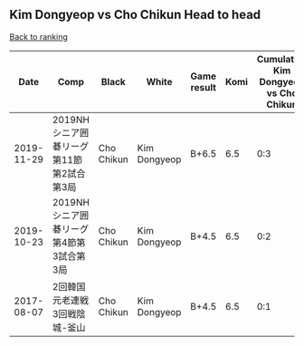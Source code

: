 ## Kim Dongyeop vs Cho Chikun Head to head

[Back to ranking](../../index.md)




| **Date** | **Comp** | **Black** | **White** | **Game result** | **Komi** | **Cumulative Kim Dongyeop vs Cho Chikun** | **Kim Dongyeop streak** | **Cho Chikun streak** | 
| --- | --- | --- | --- | --- | --- | --- | --- | --- |
| 2019-11-29 | 2019NHシニア囲碁リーグ第11節第2試合第3局 | Cho Chikun | Kim Dongyeop | B+6.5 | 6.5 | 0:3 | 0 | 3 | 
| 2019-10-23 | 2019NHシニア囲碁リーグ第4節第3試合第3局 | Cho Chikun | Kim Dongyeop | B+4.5 | 6.5 | 0:2 | 0 | 2 | 
| 2017-08-07 | 2回韓国元老連戦3回戦陰城-釜山 | Cho Chikun | Kim Dongyeop | B+4.5 | 6.5 | 0:1 | 0 | 1 |




